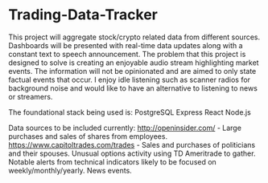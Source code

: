 # Trading-Data-Tracker
This project will aggregate stock/crypto related data from different sources.
Dashboards will be presented with real-time data updates along with a constant text to speech announcement.
The problem that this project is designed to solve is creating an enjoyable audio stream highlighting market events.
The information will not be opinionated and are aimed to only state factual events that occur.
I enjoy idle listening such as scanner radios for background noise and would like to have an alternative to listening to news or streamers.

The foundational stack being used is:
PostgreSQL
Express
React
Node.js

Data sources to be included currently:
http://openinsider.com/ - Large purchases and sales of shares from employees.
https://www.capitoltrades.com/trades - Sales and purchases of politicians and their spouses.
Unusual options activity using TD Ameritrade to gather.
Notable alerts from technical indicators likely to be focused on weekly/monthly/yearly.
News events.